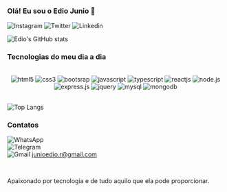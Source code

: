 ###  Olá! Eu sou o Edio Junio 🖖
![Instagram](	https://img.shields.io/badge/Instagram-E4405F?style=for-the-badge&logo=instagram&logoColor=white)[](https://www.instagram.com/ediojun/)
![Twitter](https://img.shields.io/badge/Twitter-1DA1F2?style=for-the-badge&logo=twitter&logoColor=white)[]()
![Linkedin](https://img.shields.io/badge/LinkedIn-0077B5?style=for-the-badge&logo=linkedin&logoColor=white)[](linkedin.com/in/devediojunio)


![Edio's GitHub stats](https://github-readme-stats.vercel.app/api?username=dev-edioj&show_icons=true&theme=dracula)

### Tecnologias do meu dia a dia

 <div align="center "style="display: inline_block"><br/>
  <img alt="html5" src="https://img.shields.io/badge/HTML5-E34F26?style=for-the-badge&logo=html5&logoColor=white" />
  <img alt="css3" src="https://img.shields.io/badge/CSS3-1572B6?style=for-the-badge&logo=css3&logoColor=white" />
  <img alt="bootsrap" src="https://img.shields.io/badge/Bootstrap-563D7C?style=for-the-badge&logo=bootstrap&logoColor=white" />
  <img alt="javascript" src="https://img.shields.io/badge/JavaScript-F7DF1E?style=for-the-badge&logo=javascript&logoColor=black" />
  <img alt="typescript" src="https://img.shields.io/badge/TypeScript-007ACC?style=for-the-badge&logo=typescript&logoColor=white" />
  <img alt="reactjs" src="https://img.shields.io/badge/React-20232A?style=for-the-badge&logo=react&logoColor=61DAFB" />
  <img alt="node.js" src="https://img.shields.io/badge/Node.js-43853D?style=for-the-badge&logo=node.js&logoColor=white" />
  <img alt="express.js" src="https://img.shields.io/badge/Express.js-404D59?style=for-the-badge" />
   <img alt="jquery" src="https://img.shields.io/badge/jQuery-0769AD?style=for-the-badge&logo=jquery&logoColor=white" />
  <img alt="mysql" src="https://img.shields.io/badge/MySQL-00000F?style=for-the-badge&logo=mysql&logoColor=white" />
   <img alt="mongodb" src="https://img.shields.io/badge/MongoDB-4EA94B?style=for-the-badge&logo=mongodb&logoColor=white" />
 </div>
 
 
 <br/>
 
 
 ![Top Langs](https://github-readme-stats.vercel.app/api/top-langs/?username=dev-edioj&show_icons=true&theme=dracula)
 

 

 ### Contatos 
 ![WhatsApp](https://img.shields.io/badge/WhatsApp-25D366?style=for-the-badge&logo=whatsapp&logoColor=white)[](https://api.whatsapp.com/send?phone=5562992412224) <br/>
 ![Telegram](https://img.shields.io/badge/Telegram-2CA5E0?style=for-the-badge&logo=telegram&logoColor=white)[](https://t.me/@EdioJ) <br/>
 ![Gmail](https://img.shields.io/badge/Gmail-D14836?style=for-the-badge&logo=gmail&logoColor=white)[]() junioedio.r@gmail.com
  
  <br/>
 
 Apaixonado por tecnologia e de tudo aquilo que ela pode proporcionar. 
 
 
 
